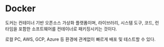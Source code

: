 # Docker

도커는 컨테이너 기반 오픈소스 가상화 플랫폼이며,
라이브러리, 시스템 도구, 코드, 런타임을 포함한 소프트웨어를 컨테이너로 패키징시키는 것이다.

로컬 PC, AWS, GCP, Azure 등 환경에 관계없이 빠르게 배포 및 테스트할 수 있다.
